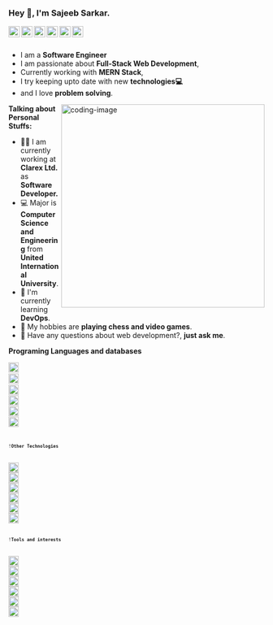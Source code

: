 ### Hey 👋, I'm Sajeeb Sarkar.

<a href="#">
  <img align="left" alt="Medium" width="22px" src="https://cdn.jsdelivr.net/npm/simple-icons@3.12.2/icons/medium.svg" />
</a>
<a href="#">
  <img align="left" alt="Zhihu" width="22px" src="https://cdn.jsdelivr.net/npm/simple-icons@v3/icons/zhihu.svg" />
</a>
<a href="#">
  <img align="left" alt="Leetcode" width="22px" src="https://cdn.jsdelivr.net/npm/simple-icons@v3/icons/leetcode.svg" />
</a>
<a href="#">
  <img align="left" alt="Github" width="22px" src="https://cdn.jsdelivr.net/npm/simple-icons@v3/icons/github.svg" />
</a>
<a href="#">
  <img align="left" alt="Telegram" width="22px" src="https://cdn.jsdelivr.net/npm/simple-icons@3.12.2/icons/telegram.svg" />
</a>
<a href="#">
  <img align="left" alt="Gmail" width="22px" src="https://cdn.jsdelivr.net/npm/simple-icons@3.12.2/icons/gmail.svg" />
</a>

<br />
<br />

- I am a **Software Engineer** 
- I am passionate about **Full-Stack Web Development**,
- Currently working with **MERN Stack**,
- I try keeping upto date with new **technologies💻**
- and I love **problem solving**.

<img width='400' height='400' align="right"  src="https://cdn.pixabay.com/photo/2024/04/09/03/04/ai-generated-8684869_960_720.jpg" alt="coding-image" />

**Talking about Personal Stuffs:**

- 👨‍🏛 I am currently working at **Clarex Ltd.** as **Software Developer.**
- 💻 Major is **Computer Science and Engineering** from **United International University**.
- 🌱 I'm currently learning **DevOps**. 
- 🤔 My hobbies are **playing chess and video games**.
- 💬 Have any questions about web development?, **just ask me**.




**Programing Languages and databases**  

<code><img height="20" src="https://cdn.jsdelivr.net/npm/simple-icons@3.12.2/icons/javascript.svg" alt="JavaScript"><code>
<code><img height="20" src="https://cdn.jsdelivr.net/npm/simple-icons@3.12.2/icons/html5.svg" alt="HTML5"><code>
<code><img height="20" src="https://cdn.jsdelivr.net/npm/simple-icons@3.12.2/icons/css3.svg" alt="CSS3"><code>
<code><img height="20" src="https://cdn.jsdelivr.net/npm/simple-icons@3.12.2/icons/java.svg" alt="Java"><code>
<code><img height="20" src="https://cdn.jsdelivr.net/npm/simple-icons@3.12.2/icons/c.svg" alt="C"><code>
<code><img height="20" src="https://cdn.jsdelivr.net/npm/simple-icons@3.12.2/icons/python.svg" alt="Python"><code>

!**Other Technologies**

<code><img height="20" src="https://cdn.jsdelivr.net/npm/simple-icons@3.12.2/icons/react.svg" alt="React"></code>
<code><img height="20" src="https://cdn.jsdelivr.net/npm/simple-icons@3.12.2/icons/node.svg" alt="Node.js"></code>
<code><img height="20" src="https://cdn.jsdelivr.net/npm/simple-icons@3.12.2/icons/docker.svg" alt="Docker"></code>
<code><img height="20" src="https://cdn.jsdelivr.net/npm/simple-icons@3.12.2/icons/tailwind.svg" alt="Tailwind CSS"></code>
<code><img height="20" src="https://cdn.jsdelivr.net/npm/simple-icons@3.12.2/icons/mongodb.svg" alt="MongoDB"></code>
<code><img height="20" src="https://cdn.jsdelivr.net/npm/simple-icons@3.12.2/icons/mysql.svg" alt="MySQL"></code>

!**Tools and interests**

<code><img height="20" src="https://cdn.jsdelivr.net/npm/simple-icons@3.12.2/icons/github.svg" alt="GitHub"></code>
<code><img height="20" src="https://cdn.jsdelivr.net/npm/simple-icons@3.12.2/icons/docker.svg" alt="Docker"></code>
<code><img height="20" src="https://cdn.jsdelivr.net/npm/simple-icons@3.12.2/icons/stackoverflow.svg" alt="Stack Overflow"></code>
<code><img height="20" src="https://cdn.jsdelivr.net/npm/simple-icons@3.12.2/icons/youtube.svg" alt="YouTube"></code>
<code><img height="20" src="https://cdn.jsdelivr.net/npm/simple-icons@3.12.2/icons/freecodecamp.svg" alt="FreeCodeCamp"></code>
<code><img height="20" src="https://cdn.jsdelivr.net/npm/simple-icons@3.12.2/icons/w3c.svg" alt="W3C"></code>



<!--END_SECTION:waka-->

